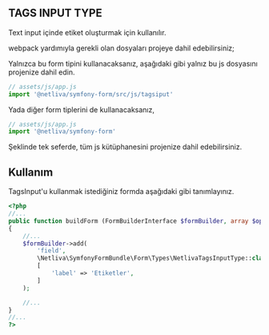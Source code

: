 

## TAGS INPUT TYPE

Text input içinde etiket oluşturmak için kullanılır.

webpack yardımıyla gerekli olan dosyaları projeye dahil edebilirsiniz;

Yalnızca bu form tipini kullanacaksanız, aşağıdaki gibi yalnız bu js dosyasını projenize dahil edin.
```javascript
// assets/js/app.js
import '@netliva/symfony-form/src/js/tagsiput'
```
Yada diğer form tiplerini de kullanacaksanız,
```javascript
// assets/js/app.js
import '@netliva/symfony-form'
```
Şeklinde tek seferde, tüm js kütüphanesini projenize dahil edebilirsiniz.

## Kullanım

TagsInput'u kullanmak istediğiniz formda aşağıdaki gibi tanımlayınız. 

```php
<?php
//...
public function buildForm (FormBuilderInterface $formBuilder, array $options)
{
	//...
	$formBuilder->add(
        'field',
        \Netliva\SymfonyFormBundle\Form\Types\NetlivaTagsInputType::class, 
        [
            'label' => 'Etiketler', 
        ]
    );

    //...
}
//...
?>
```
